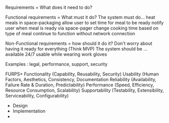 Requirements = What does it need to do?

Functional requirements = What must it do?
	The system must do...
	  heat meals in space-packaging
	  allow user to set time for meal to be ready
	  notify user when meal is ready via space-pager
	  change cooking time based on type of meal
	  continue to function without network connection
	  

Non-Functional requirements = how should it do it?
  Don't worry about having it ready for everything (Think MVP)
  The system should be ...
	  available 24/7
	  usable while wearing work gloves

  Examples : legal, performance, support, security

FURPS+
  Functionality (Capability, Reusability, Security)
  Usability (Human Factors, Aesthetics, Consistency, Documentation
  Reliability (Availability, Failure Rate & Duration, Predictability)
  Performance (Speed, Efficiency, Resource Consumption, Scalability)
  Supportability (Testability, Extensibility, Serviceability, Configurability)
+ Design
+ Implementation
+ 
  
  
<!--stackedit_data:
eyJoaXN0b3J5IjpbMzEwMTA3NjE0XX0=
-->